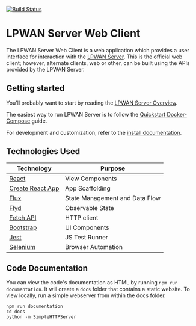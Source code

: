[![Build Status](https://travis-ci.com/cablelabs/lpwanserver-web-client.svg?token=aSixtoiwSwxZFz2dunDo&branch=master)](https://travis-ci.com/cablelabs/lpwanserver-web-client)

# LPWAN Server Web Client

The LPWAN Server Web Client is a web application
which provides a user interface for interaction with the
[LPWAN Server](https://github.com/cablelabs/lpwanserver).
This is the official web client; however, alternate clients, web or other,
can be built using the APIs provided by the LPWAN Server.

## Getting started

You'll probably want to start by reading the
[LPWAN Server Overview](http://lpwanserver.com/overview/).

The easiest way to run LPWAN Server is to follow the
[Quickstart Docker-Compose](http://lpwanserver.com/guides/dockercompose/)
guide.

For development and customization, refer to the
[install documentation](http://lpwanserver.com/install/).

## Technologies Used

| Technology | Purpose |
|---|---|
| [React][2] | View Components |
| [Create React App][3] | App Scaffolding |
| [Flux][4] | State Management and Data Flow |
| [Flyd][6] | Observable State |
| [Fetch API][5] | HTTP client |
| [Bootstrap][7] | UI Components |
| [Jest][8] | JS Test Runner |
| [Selenium][9] | Browser Automation |

[2]: https://reactjs.org/
[3]: https://github.com/facebook/create-react-app
[4]: https://facebook.github.io/flux/
[5]: https://developer.mozilla.org/en-US/docs/Web/API/Fetch_API/Using_Fetch
[6]: https://github.com/paldepind/flyd
[7]: https://react-bootstrap.github.io/
[8]: https://jestjs.io/
[9]: https://seleniumhq.github.io/selenium/docs/api/javascript/index.html


## Code Documentation

You can view the code's documentation as HTML by running `npm run documentation`.
It will create a `docs` folder that contains a static website.  To view locally,
run a simple webserver from within the docs folder.

```
npm run documentation
cd docs
python -m SimpleHTTPServer
```
